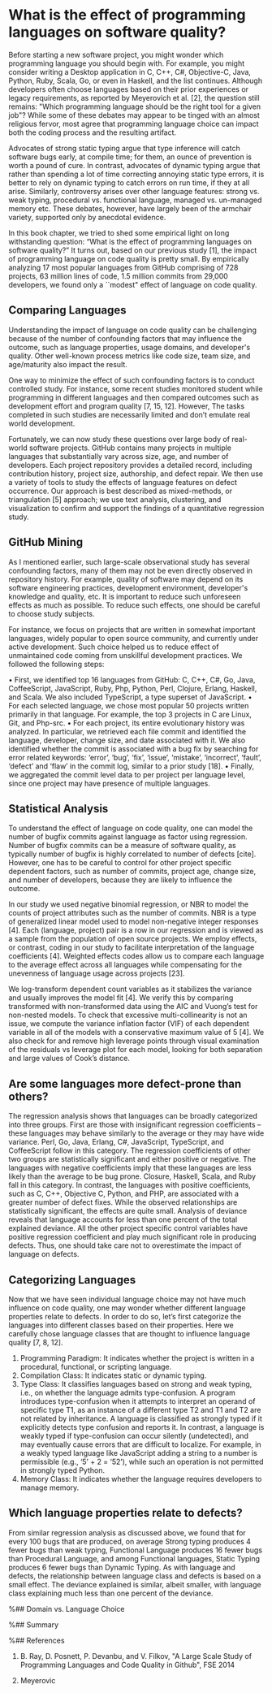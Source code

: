 # What is the effect of programming languages on software quality? 

Before starting a new software project, you might wonder which programming language you should begin with. For example, you might consider writing a Desktop application in C, C++, C#, Objective-C, Java, Python, Ruby, Scala, Go, or even in Haskell, and the list continues. Although developers often choose languages based on their prior experiences or legacy requirements, as reported by Meyerovich et al. [2], the question still remains: "Which programming language should be the right tool for a given job"?  While some of these debates may appear to be tinged with an almost religious fervor, most agree that programming language choice can impact both the coding process and the resulting artifact.

Advocates of strong static typing argue that type inference will catch software bugs early, at compile time; for them, an ounce of prevention is worth a pound of cure. In contrast, advocates of dynamic typing argue that rather than spending a lot of time correcting annoying static type errors, it is better to rely on dynamic typing to catch errors on run time, if they at all arise. Similarly, controversy arises over other language features:  strong vs. weak typing, procedural vs. functional language, managed vs. un-managed memory etc. These debates, however, have largely been of the armchair variety, supported only by anecdotal evidence.

In this book chapter, we tried to shed some empirical light on long withstanding question: “What is the effect of programming languages on software quality?”  It turns out, based on our previous study [1], the impact of programming language on code quality is pretty small. By empirically analyzing 17 most popular languages from GitHub comprising of 728 projects, 63 million lines of code, 1.5 million commits from 29,000 developers, we found only a ``modest" effect of language on code quality.  

## Comparing Languages

Understanding the impact of language on code quality can be challenging because of the number of confounding factors that may influence the outcome, such as language properties, usage domains, and developer's quality. Other well-known process metrics like code size, team size, and age/maturity also impact the result. 

One way to minimize the effect of such confounding factors is to conduct controlled study. For instance, some recent studies monitored student while programming in different languages and then compared outcomes such as development effort and program quality [7, 15, 12].  However, The tasks completed in such studies are necessarily limited and don’t emulate real world development. 

Fortunately, we can now study these questions over large body of real-world software projects. GitHub contains many projects in multiple languages that substantially vary across size, age, and number of developers. Each project repository provides a detailed record, including contribution history, project size, authorship, and defect repair. We then use a variety of tools to study the effects of language features on defect occurrence. Our approach is best described as mixed-methods, or triangulation [5] approach; we use text analysis, clustering, and visualization to confirm and support the findings of a quantitative regression study.




## GitHub Mining 

As I mentioned earlier, such large-scale observational study has several confounding factors, many of them may not be even directly observed in repository history. For example, quality of software may depend on its software engineering practices, development environment, developer's knowledge and quality, etc. It is important to reduce such unforeseen effects as much as possible. To reduce such effects, one should be careful to choose study subjects. 

For instance, we focus on projects that are written in somewhat important languages, widely popular to open source community, and currently under active development. Such choice helped us to reduce effect of unmaintained code coming from unskillful development practices. We followed the following steps:

•	First, we identified top 16 languages from GitHub: C, C++, C#, Go, Java, CoffeeScript, JavaScript, Ruby, Php, Python, Perl, Clojure, Erlang, Haskell, and Scala. We also included TypeScript, a type superset of JavaScript. 
•	For each selected language, we chose most popular 50 projects written primarily in that language. For example, the top 3 projects in C are Linux, Git, and Php-src.
•	For each project, its entire evolutionary history was analyzed. In particular, we retrieved each file commit and identified the language, developer, change size, and date associated with it. We also identified whether the commit is associated with a bug fix by searching for error related keywords: ‘error’, ‘bug’, ‘fix’, ‘issue’, ‘mistake’, ‘incorrect’, ‘fault’, ‘defect’ and ‘flaw’ in the commit log, similar to a prior study [18]. 
•	Finally, we aggregated the commit level data to per project per language level, since one project may have presence of multiple languages. 


## Statistical Analysis

To understand the effect of language on code quality, one can model the number of bugfix commits against language as factor using regression. Number of bugfix commits can be a measure of software quality, as typically number of bugfix is highly correlated to number of defects [cite]. However, one has to be careful to control for other project specific dependent factors, such as number of commits, project age, change size, and number of developers, because they are likely to influence the outcome.

In our study we used negative binomial regression, or NBR to model the counts of project attributes such as the number of commits. NBR is a type of generalized linear model used to model non-negative integer responses [4]. Each (language, project) pair is a row in our regression and is viewed as a sample from the population of open source projects. We employ effects, or contrast, coding in our study to facilitate interpretation of the language coefficients [4]. Weighted effects codes allow us to compare each language to the average effect across all languages while compensating for the unevenness of language usage across projects [23].

We log-transform dependent count variables as it stabilizes the variance and usually improves the model fit [4]. We verify this by comparing transformed with non-transformed data using the AIC and Vuong’s test for non-nested models. To check that excessive multi-collinearity is not an issue, we compute the variance inflation factor (VIF) of each dependent variable in all of the models with a conservative maximum value of 5 [4]. We also check for and remove high leverage points through visual examination of the residuals vs leverage plot for each model, looking for both separation and large values of Cook’s distance.






## Are some languages more defect-prone than others? 

The regression analysis shows that languages can be broadly categorized into three groups. First are those with insignificant regression coefficients – these languages may behave similarly to the average or they may have wide variance. Perl, Go, Java, Erlang, C#, JavaScript, TypeScript, and CoffeeScript follow in this category. 
The regression coefficients of other two groups are statistically significant and either positive or negative. The languages with negative coefficients imply that these languages are less likely than the average to be bug prone. Closure, Haskell, Scala, and Ruby fall in this category. In contrast, the languages with positive coefficients, such as C, C++, Objective C, Python, and PHP, are associated with a greater number of defect fixes. 
While the observed relationships are statistically significant, the effects are quite small. Analysis of deviance reveals that language accounts for less than one percent of the total explained deviance. All the other project specific control variables have positive regression coefficient and play much significant role in producing defects. Thus, one should take care not to overestimate the impact of language on defects.
## Categorizing Languages

Now that we have seen individual language choice may not have much influence on code quality, one may wonder whether different language properties relate to defects. In order to do so, let’s first categorize the languages into different classes based on their properties. Here we carefully chose language classes that are thought to influence language quality [7, 8, 12]. 
1.	Programming Paradigm: It indicates whether the project is written in a procedural, functional, or scripting language. 
2.	Compilation Class: It indicates static or dynamic typing.
3.	Type Class: It classifies languages based on strong and weak typing, i.e., on whether the language admits type-confusion. A program introduces type-confusion when it attempts to interpret an operand of specific type T1, as an instance of a different type T2 and T1 and T2 are not related by inheritance. A language is classified as strongly typed if it explicitly detects type confusion and reports it. In contrast, a language is weakly typed if type-confusion can occur silently (undetected), and may eventually cause errors that are difficult to localize. For example, in a weakly typed language like JavaScript adding a string to a number is permissible (e.g., ‘5’ + 2 = ‘52’), while such an operation is not permitted in strongly typed Python. 
4.	Memory Class: It indicates whether the language requires developers to manage memory. 

## Which language properties relate to defects? 

From similar regression analysis as discussed above, we found that for every 100 bugs that are produced, on average Strong typing produces 4 fewer bugs than weak typing, Functional Language produces 16 fewer bugs than Procedural Language, and among Functional languages, Static Typing produces 6 fewer bugs than Dynamic Typing. 
As with language and defects, the relationship between language class and defects is based on a small effect. The deviance explained is similar, albeit smaller, with language class explaining much less than one percent of the deviance. 




%## Domain vs. Language Choice

%## Summary




%## References

1.  B. Ray, D. Posnett, P. Devanbu, and V. Filkov, "A Large Scale Study of Programming Languages and Code Quality in Github", FSE 2014

2. Meyerovic





